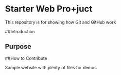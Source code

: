 # Starter Web Pro+juct

This repository is for showing how Git and GitHub work

##Introduction
## Purpose
##How to Contribute

Sample website with plenty of files for demos